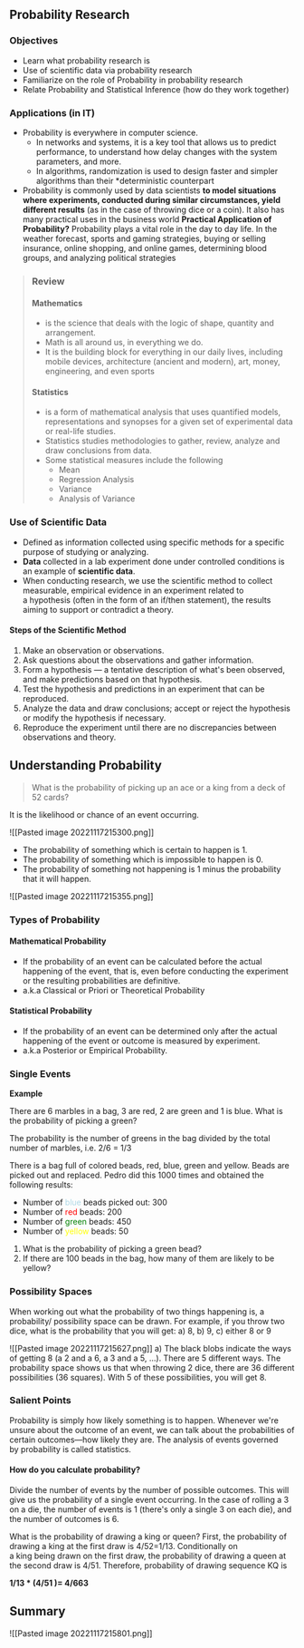 ## Probability Research
### Objectives
- Learn what probability research is 
- Use of scientific data via probability research
- Familiarize on the role of Probability in probability research
- Relate Probability and Statistical Inference (how do they work together)

### Applications (in IT)
- Probability is everywhere in computer science. 
	- In networks and systems, it is a key tool that allows us to predict performance, to understand how delay changes with the system parameters, and more. 
	- In algorithms, randomization is used to design faster and simpler algorithms than their *deterministic counterpart
- Probability is commonly used by data scientists **to model situations where experiments, conducted during similar circumstances, yield different results** (as in the case of throwing dice or a coin). It also has many practical uses in the business world
**Practical Application of Probability?**
Probability plays a vital role in the day to day life. In the weather forecast, sports and gaming strategies, buying or selling insurance, online shopping, and online games, determining blood groups, and analyzing political strategies

> ### Review
> 
> #### Mathematics
> - is the science that deals with the logic of shape, quantity and arrangement. 
> - Math is all around us, in everything we do.
> - It is the building block for everything in our daily lives, including mobile devices, architecture (ancient and modern), art, money, engineering, and even sports 
> #### Statistics
> - is a form of mathematical analysis that uses quantified models, representations and synopses for a given set of experimental data or real-life studies. 
> - Statistics studies methodologies to gather, review, analyze and draw conclusions from data.
> - Some statistical measures include the following
> 	- Mean
> 	- Regression Analysis
> 	- Variance
> 	- Analysis of Variance



### Use of Scientific Data
- Defined as information collected using specific methods for a specific purpose of studying or analyzing. 
- **Data** collected in a lab experiment done under controlled conditions is an example of **scientific data**. 
- When conducting research, we use the scientific method to collect measurable, empirical evidence in an experiment related to a hypothesis (often in the form of an if/then statement), the results aiming to support or contradict a theory.

#### Steps of the Scientific Method
1. Make an observation or observations.
2. Ask questions about the observations and gather information.
3. Form a hypothesis — a tentative description of what's been observed, and make predictions based on that hypothesis.
4. Test the hypothesis and predictions in an experiment that can be reproduced.
5. Analyze the data and draw conclusions; accept or reject the hypothesis or modify the hypothesis if necessary.
6. Reproduce the experiment until there are no discrepancies between observations and theory.


## Understanding Probability
> What is the probability of picking up an ace or a king from a deck of 52 cards?

It is the likelihood or chance of an event occurring.

![[Pasted image 20221117215300.png]]
- The probability of something which is certain to happen is 1.
- The probability of something which is impossible to happen is 0.
- The probability of something not happening is 1 minus the probability that it will happen.

![[Pasted image 20221117215355.png]]


### Types of Probability
#### Mathematical Probability
- If the probability of an event can be calculated before the actual happening of the event, that is, even before conducting the experiment or the resulting probabilities are definitive. 
- a.k.a Classical or Priori or Theoretical Probability 
#### Statistical Probability 
- If the probability of an event can be determined only after the actual happening of the event or outcome is measured by experiment.
- a.k.a Posterior or Empirical Probability.


### Single Events
**Example**

There are 6 marbles in a bag, 3 are red, 2 are green and 1 is blue. What is the probability of picking a green? 

The probability is the number of greens in the bag divided by the total number of marbles, i.e. 2/6 = 1/3

There is a bag full of colored beads, red, blue, green and yellow. Beads are picked out and replaced. Pedro did this 1000 times and obtained the following results: 
- Number of <span style="color:lightblue;">blue</span> beads picked out: 300
- Number of <span style="color:red ;"> red </span>beads: 200
- Number of <span style="color:green;">green</span> beads: 450
- Number of <span style="color:yellow;">yellow</span> beads: 50
1. What is the probability of picking a green bead?
2. If there are 100 beads in the bag, how many of them are likely to be yellow?
### Possibility Spaces
When working out what the probability of two things happening is, a probability/ possibility space can be drawn. For example, if you throw two dice, what is the probability that you will get: a) 8, b) 9, c) either 8 or 9

![[Pasted image 20221117215627.png]]
a) The black blobs indicate the ways of getting 8 (a 2 and a 6, a 3 and a 5, ...). There are 5 different ways. The probability space shows us that when throwing 2 dice, there are 36 different possibilities (36 squares). With 5 of these possibilities, you will get 8.


### Salient Points
Probability is simply how likely something is to happen. Whenever we're unsure about the outcome of an event, we can talk about the probabilities of certain outcomes—how likely they are. The analysis of events governed by probability is called statistics.

#### How do you calculate probability?
Divide the number of events by the number of possible outcomes. This will give us the probability of a single event occurring. In the case of rolling a 3 on a die, the number of events is 1 (there's only a single 3 on each die), and the number of outcomes is 6.

What is the probability of drawing a king or queen? First, the probability of drawing a king at the first draw is 4/52=1/13. Conditionally on a king being drawn on the first draw, the probability of drawing a queen at the second draw is 4/51. Therefore, probability of drawing sequence KQ is

**1/13 * (4/51 )= 4/663**

## Summary
![[Pasted image 20221117215801.png]]